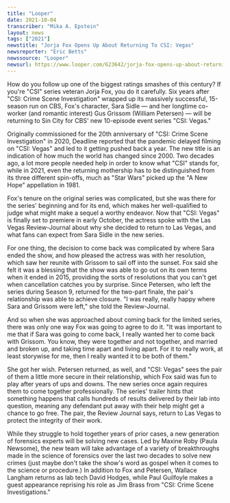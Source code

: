```yaml
---
title: "Looper"
date: 2021-10-04
transcriber: "Mika A. Epstein"
layout: news
tags: ["2021"]
newstitle: "Jorja Fox Opens Up About Returning To CSI: Vegas"
newsreporter: "Eric Betts"
newssource: "Looper"
newsurl: https://www.looper.com/623642/jorja-fox-opens-up-about-returning-to-csi-vegas/
---
```


How do you follow up one of the biggest ratings smashes of this century? If you're "CSI" series veteran Jorja Fox, you do it carefully. Six years after "CSI: Crime Scene Investigation" wrapped up its massively successful, 15-season run on CBS, Fox's character, Sara Sidle — and her longtime co-worker (and romantic interest) Gus Grissom (William Petersen) — will be returning to Sin City for CBS' new 10-episode event series "CSI: Vegas."

Originally commissioned for the 20th anniversary of "CSI: Crime Scene Investigation" in 2020, Deadline reported that the pandemic delayed filming on "CSI: Vegas" and led to it getting pushed back a year. The new title is an indication of how much the world has changed since 2000. Two decades ago, a lot more people needed help in order to know what "CSI" stands for, while in 2021, even the returning mothership has to be distinguished from its three different spin-offs, much as "Star Wars" picked up the "A New Hope" appellation in 1981.

Fox's tenure on the original series was complicated, but she was there for the series' beginning and for its end, which makes her well-qualified to judge what might make a sequel a worthy endeavor. Now that "CSI: Vegas" is finally set to premiere in early October, the actress spoke with the Las Vegas Review-Journal about why she decided to return to Las Vegas, and what fans can expect from Sara Sidle in the new series.

For one thing, the decision to come back was complicated by where Sara ended the show, and how pleased the actress was with her resolution, which saw her reunite with Grissom to sail off into the sunset. Fox said she felt it was a blessing that the show was able to go out on its own terms when it ended in 2015, providing the sorts of resolutions that you can't get when cancellation catches you by surprise. Since Petersen, who left the series during Season 9, returned for the two-part finale, the pair's relationship was able to achieve closure. "I was really, really happy where Sara and Grissom were left," she told the Review-Journal.

And so when she was approached about coming back for the limited series, there was only one way Fox was going to agree to do it. "It was important to me that if Sara was going to come back, I really wanted her to come back with Grissom. You know, they were together and not together, and married and broken up, and taking time apart and living apart. For it to really work, at least storywise for me, then I really wanted it to be both of them."

She got her wish. Petersen returned, as well, and "CSI: Vegas" sees the pair of them a little more secure in their relationship, which Fox said was fun to play after years of ups and downs. The new series once again requires them to come together professionally. The series' trailer hints that something happens that calls hundreds of results delivered by their lab into question, meaning any defendant put away with their help might get a chance to go free. The pair, the Review Journal says, return to Las Vegas to protect the integrity of their work.

While they struggle to hold together years of prior cases, a new generation of forensics experts will be solving new cases. Led by Maxine Roby (Paula Newsome), the new team will take advantage of a variety of breakthroughs made in the science of forensics over the last two decades to solve new crimes (just maybe don't take the show's word as gospel when it comes to the science or procedure.) In addition to Fox and Petersen, Wallace Langham returns as lab tech David Hodges, while Paul Guilfoyle makes a guest appearance reprising his role as Jim Brass from "CSI: Crime Scene Investigations."
